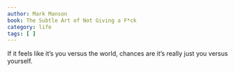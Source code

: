 ```yaml
---
author: Mark Manson
book: The Subtle Art of Not Giving a F*ck
category: life
tags: [ ]
---
```

If it feels like it’s you versus the world, chances are it’s really just you versus yourself.
